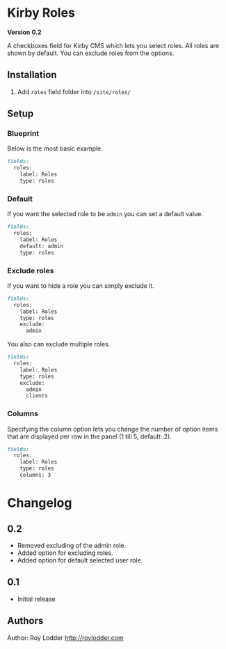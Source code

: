 # Kirby Roles

**Version 0.2**

A checkboxes field for Kirby CMS which lets you select roles. All roles are shown by default. You can exclude roles from the options.

## Installation

1. Add `roles` field folder into `/site/roles/`

## Setup

### Blueprint

Below is the most basic example.

```md
fields:
  roles:
    label: Roles
    type: roles
```

### Default

If you want the selected role to be `admin` you can set a default value.

```md
fields:
  roles:
    label: Roles
    default: admin
    type: roles
```


### Exclude roles

If you want to hide a role you can simply exclude it.

```md
fields:
  roles:
    label: Roles
    type: roles
    exclude:
      admin
```

You also can exclude multiple roles.

```md
fields:
  roles:
    label: Roles
    type: roles
    exclude:
      admin
      clients
```

### Columns

Specifying the column option lets you change the number of option items that are displayed per row in the panel (1 till 5, default: 2).

```md
fields:
  roles:
    label: Roles
    type: roles
    columns: 3
```

# Changelog

## 0.2

- Removed excluding of the admin role.
- Added option for excluding roles.
- Added option for default selected user role.

## 0.1

- Initial release

## Authors

Author: Roy Lodder <http://roylodder.com>
